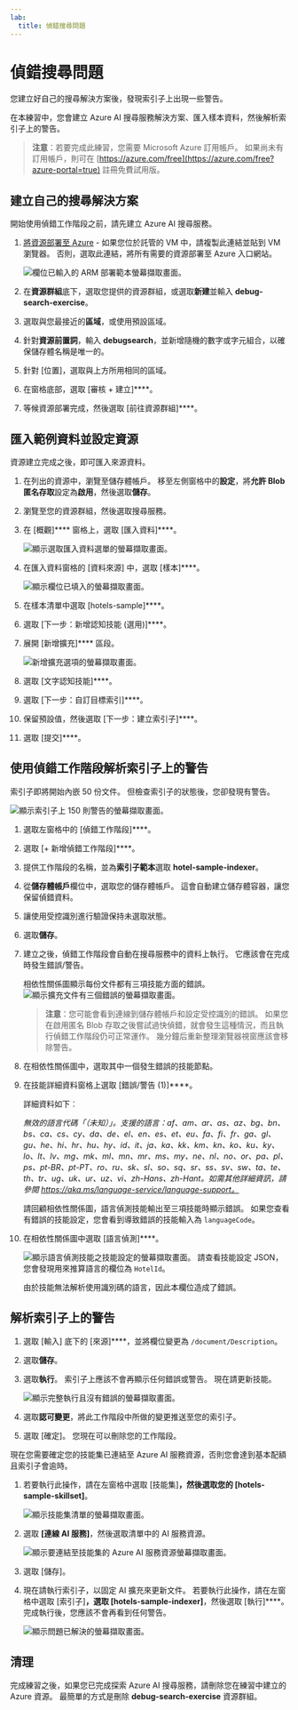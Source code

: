 ```yaml
---
lab:
  title: 偵錯搜尋問題
---
```


# 偵錯搜尋問題

您建立好自己的搜尋解決方案後，發現索引子上出現一些警告。

在本練習中，您會建立 Azure AI 搜尋服務解決方案、匯入樣本資料，然後解析索引子上的警告。

> **注意**：若要完成此練習，您需要 Microsoft Azure 訂用帳戶。 如果尚未有訂用帳戶，則可在 [https://azure.com/free](https://azure.com/free?azure-portal=true) 註冊免費試用版。

## 建立自己的搜尋解決方案

開始使用偵錯工作階段之前，請先建立 Azure AI 搜尋服務。

1. [將資源部署至 Azure](https://portal.azure.com/#create/Microsoft.Template/uri/https%3A%2F%2Fraw.githubusercontent.com%2FMicrosoftLearning%2Fmslearn-knowledge-mining%2Fmain%2FLabfiles%2F08-debug-search%2Fazuredeploy.json) - 如果您位於託管的 VM 中，請複製此連結並貼到 VM 瀏覽器。 否則，選取此連結，將所有需要的資源部署至 Azure 入口網站。

    ![欄位已輸入的 ARM 部署範本螢幕擷取畫面。](../media/08-media/arm-template-deployment.png)

1. 在**資源群組**底下，選取您提供的資源群組，或選取**新建**並輸入 **debug-search-exercise**。
1. 選取與您最接近的**區域**，或使用預設區域。
1. 針對**資源前置詞**，輸入 **debugsearch**，並新增隨機的數字或字元組合，以確保儲存體名稱是唯一的。
1. 針對 [位置]，選取與上方所用相同的區域。
1. 在窗格底部，選取 [審核 + 建立]****。
1. 等候資源部署完成，然後選取 [前往資源群組]****。

## 匯入範例資料並設定資源

資源建立完成之後，即可匯入來源資料。

1. 在列出的資源中，瀏覽至儲存體帳戶。 移至左側窗格中的**設定**，將**允許 Blob 匿名存取**設定為**啟用**，然後選取**儲存**。
1. 瀏覽至您的資源群組，然後選取搜尋服務。
1. 在 [概觀]**** 窗格上，選取 [匯入資料]****。

      ![顯示選取匯入資料選單的螢幕擷取畫面。](../media/08-media/import-data.png)

1. 在匯入資料窗格的 [資料來源] 中，選取 [樣本]****。

      ![顯示欄位已填入的螢幕擷取畫面。](../media/08-media/import-data-selection-screen-small.png)

1. 在樣本清單中選取 [hotels-sample]****。
1. 選取 [下一步：新增認知技能 (選用)]****。
1. 展開 [新增擴充]**** 區段。

    ![新增擴充選項的螢幕擷取畫面。](../media/08-media/add-enrichments.png)

1. 選取 [文字認知技能]****。
1. 選取 [下一步：自訂目標索引]****。
1. 保留預設值，然後選取 [下一步：建立索引子]****。
1. 選取 [提交]****。

## 使用偵錯工作階段解析索引子上的警告

索引子即將開始內嵌 50 份文件。 但檢查索引子的狀態後，您卻發現有警告。

![顯示索引子上 150 則警告的螢幕擷取畫面。](../media/08-media/indexer-warnings.png)

1. 選取左窗格中的 [偵錯工作階段]****。
1. 選取 [+ 新增偵錯工作階段]****。
1. 提供工作階段的名稱，並為**索引子範本**選取 **hotel-sample-indexer**。
1. 從**儲存體帳戶**欄位中，選取您的儲存體帳戶。 這會自動建立儲存體容器，讓您保留偵錯資料。
1. 讓使用受控識別進行驗證保持未選取狀態。
1. 選取**儲存**。
1. 建立之後，偵錯工作階段會自動在搜尋服務中的資料上執行。 它應該會在完成時發生錯誤/警告。

    相依性關係圖顯示每份文件都有三項技能方面的錯誤。
    ![顯示擴充文件有三個錯誤的螢幕擷取畫面。](../media/08-media/debug-session-errors.png)

    > **注意**：您可能會看到連線到儲存體帳戶和設定受控識別的錯誤。 如果您在啟用匿名 Blob 存取之後嘗試過快偵錯，就會發生這種情況，而且執行偵錯工作階段仍可正常運作。 幾分鐘后重新整理瀏覽器視窗應該會移除警告。

1. 在相依性關係圖中，選取其中一個發生錯誤的技能節點。
1. 在技能詳細資料窗格上選取 [錯誤/警告 (1)]****。

    詳細資料如下︰

    *無效的語言代碼「（未知）」。支援的語言：af、am、ar、as、az、bg、bn、bs、ca、cs、cy、da、de、el、en、es、et、eu、fa、fi、fr、ga、gl、gu、he、hi、hr、hu、hy、id、it、ja、ka、kk、km、kn、ko、ku、ky、lo、lt、lv、mg、mk、ml、mn、mr、ms、my、ne、nl、no、or、pa、pl、ps、pt-BR、pt-PT、ro、ru、sk、sl、so、sq、sr、ss、sv、sw、ta、te、th、tr、ug、uk、ur、uz、vi、zh-Hans、zh-Hant。如需其他詳細資訊，請參閱 https://aka.ms/language-service/language-support。*

    請回顧相依性關係圖，語言偵測技能輸出至三項技能時顯示錯誤。 如果您查看有錯誤的技能設定，您會看到導致錯誤的技能輸入為 `languageCode`。

1. 在相依性關係圖中選取 [語言偵測]****。

    ![顯示語言偵測技能之技能設定的螢幕擷取畫面。](../media/08-media/language-detection-skill-settings.png)
    請查看技能設定 JSON，您會發現用來推算語言的欄位為 `HotelId`。

    由於技能無法解析使用識別碼的語言，因此本欄位造成了錯誤。

## 解析索引子上的警告

1. 選取 [輸入] 底下的 [來源]****，並將欄位變更為 `/document/Description`。
1. 選取**儲存**。
1. 選取**執行**。 索引子上應該不會再顯示任何錯誤或警告。 現在請更新技能。

    ![顯示完整執行且沒有錯誤的螢幕擷取畫面。](../media/08-media/debug-session-complete.png)
   
1. 選取**認可變更**，將此工作階段中所做的變更推送至您的索引子。
1. 選取 [確定]。 您現在可以刪除您的工作階段。

現在您需要確定您的技能集已連結至 Azure AI 服務資源，否則您會達到基本配額且索引子會逾時。 

1. 若要執行此操作，請在左窗格中選取 [技能集]****，然後選取您的 [hotels-sample-skillset]****。

    ![顯示技能集清單的螢幕擷取畫面。](../media/08-media/update-skillset.png)
1. 選取 **[連線 AI 服務]**，然後選取清單中的 AI 服務資源。

    ![顯示要連結至技能集的 Azure AI 服務資源螢幕擷取畫面。](../media/08-media/skillset-attach-service.png)
1. 選取 [儲存]。

1. 現在請執行索引子，以固定 AI 擴充來更新文件。 若要執行此操作，請在左窗格中選取 [索引子]****，選取 [hotels-sample-indexer]****，然後選取 [執行]****。  完成執行後，您應該不會再看到任何警告。

    ![顯示問題已解決的螢幕擷取畫面。](../media/08-media/warnings-fixed-indexer.png)

## 清理

 完成練習之後，如果您已完成探索 Azure AI 搜尋服務，請刪除您在練習中建立的 Azure 資源。 最簡單的方式是刪除 **debug-search-exercise** 資源群組。
